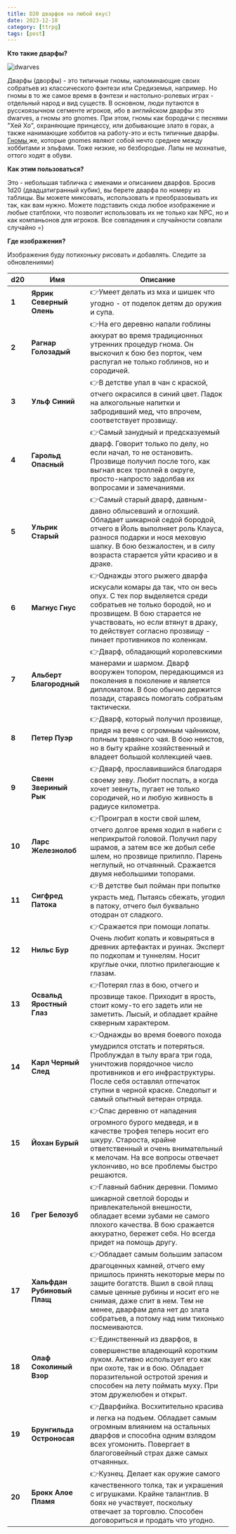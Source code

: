 ```yaml
---
title: D20 дварфов на любой вкус)
date: 2023-12-18
category: [ttrpg]
tags: [post]
---
```


**Кто такие дварфы?** 

![dwarves](https://i.pinimg.com/564x/5f/bc/0e/5fbc0eb7389933d71156258c9da485cb.jpg)

Дварфы (дворфы) - это типичные гномы, напоминающие своих собратьев из классического фэнтези или Средиземья, например.
Но гномы в то же самое время в фэнтези и настольно-ролевых играх - отдельный народ и вид существ. В основном, люди 
путаются в русскоязычном сегменте игроков, ибо в английском дварфы это dwarves, a гномы это gnomes. При этом, гномы
как бородачи с песнями "Хей Хо", охраняющие принцессу, или добывающие злато в горах, а также нанимающие хоббитов на работу-это
и есть типичные дварфы. [Гномы ](https://www.dndbeyond.com/races/18-gnome) же, которые gnomes являют собой нечто среднее между хоббитами и эльфами. Тоже низкие, но безбородые. 
Лапы не мохнатые, оттого ходят в обуви. 


**Как этим пользоваться?**

Это - небольшая табличка с именами и описанием дварфов. Бросив 1d20 (двадцатигранный кубик), вы берете дварфа по номеру из таблицы.  Вы можете миксовать, использовать и преобразовывать их так, как вам нужно.
Можете подставить сюда любое изображение и любые статблоки, что позволит использовать их не только как NPC, но и как
компаньонов для игроков. Все совпадения и случайности совпали случайно =) 

**Где изображения?**

Изображения буду потихоньку рисовать и добавлять. Следите за обновлениями) 

| d20    | Имя     | Описание                                                                                                                                                                                                                                                                                    |   
|--------|---------|---------------------------------------------------------------------------------------------------------------------------------------------------------------------------------------------------------------------------------------------------------------------------------------------|
| **1**  | **Яррик Северный Олень** | 👉Умеет делать из мха и шишек что угодно - от поделок детям до оружия и супа.                                                                                                                                                                                                               |
| **2**  | **Рагнар Голозадый** | 👉На его деревню напали гоблины аккурат во время традиционных утренних процедур гнома. Он выскочил к бою без порток, чем распугал не только гоблинов, но и сородичей.                                                                                                                       |
| **3**  | **Ульф Синий** | 👉В детстве упал в чан с краской, отчего окрасился в синий цвет. Падок на алкогольные напитки и забродивший мед, что впрочем, соответствует прозвищу.                                                                                                                                       |
| **4**  | **Гарольд Опасный** | 👉Самый занудный и предсказуемый дварф. Говорит только по делу, но если начал, то не остановить. Прозвище получил после того, как выгнал всех троллей в округе, просто-напросто задолбав их вопросами и замечаниями.                                                                        |
| **5**  | **Ульрик Старый** | 👉Самый старый дварф, давным-давно облысевший и оглохший. Обладает шикарной седой бородой, отчего в Йоль выполняет роль Клауса, разнося подарки и нося меховую шапку. В бою безжалостен, и в силу возраста старается уйти красиво и в драке.                                                |
| **6**  | **Магнус Гнус** | 👉Однажды этого рыжего дварфа искусали комары да так, что он весь опух. С тех пор выделяется среди собратьев не только бородой, но и прозвищем. В бою старается не участвовать, но если втянут в драку, то действует согласно прозвищу - пинает противников по коленкам.                    |
| **7**  | **Альберт Благородный** | 👉Дварф, обладающий королевскими манерами и шармом. Дварф вооружен топором, передающимся из поколения в поколение и является дипломатом. В бою обычно держится позади, стараясь помогать собратьям тактически.                                                                              |
| **8**  | **Петер Пуэр**  | 👉Дварф, который получил прозвище, придя на вече с огромным чайником, полным травяного чая. В бою неистов, но в быту крайне хозяйственный и владеет большой коллекцией чаев.                                                                                                                |
| **9**  | **Свенн Звериный Рык** | 👉Дварф, прославившийся благодаря своему зеву. Любит поспать, а когда хочет зевнуть, пугает не только сородичей, но и любую живность в радиусе километра.                                                                                                                                   |
| **10** | **Ларс Железнолоб** | 👉Проиграл в кости свой шлем, отчего долгое время ходил в набеги с неприкрытой головой. Получил пару шрамов, а затем все же добыл себе шлем, но прозвище прилипло. Парень неглупый, но отчаянный. Сражается двумя небольшими топорами.                                                      |
| **11** | **Сигфред Патока** | 👉В детстве был пойман при попытке украсть мед. Пытаясь сбежать, угодил в патоку, отчего был буквально отодран от сладкого.                                                                                                                                                                 |
| **12** | **Нильс Бур**       | 👉Сражается при помощи лопаты. Очень любит копать и ковыряться в древних артефактах и руинах. Эксперт по подкопам и туннелям. Носит круглые очки, плотно прилегающие к глазам.                                                                                                              |
| **13** | **Освальд Яростный Глаз** | 👉Потерял глаз в бою, отчего и прозвище такое. Приходит в ярость, стоит кому-то его задеть или не заметить. Лысый, и обладает крайне скверным характером.                                                                                                                                   |
| **14** | **Карл Черный След**  | 👉Однажды во время боевого похода умудрился отстать и потеряться. Проблуждал в тылу врага три года, уничтожив порядочное число противников и его инфраструктуры. После себя оставлял отпечаток ступни в черной краске. Следопыт и самый опытный ветеран отряда.                             |
| **15** | **Йохан Бурый**        | 👉Спас деревню от нападения огромного бурого медведя, и в качестве трофея теперь носит его шкуру. Староста, крайне ответственный и очень внимательный к мелочам. На все вопросы отвечает уклончиво, но все проблемы быстро решаются.                                                        |
| **16** | **Грег Белозуб**        | 👉Главный бабник деревни. Помимо шикарной светлой бороды и привлекательной внешности, обладает всеми зубами не самого плохого качества. В бою сражается аккуратно, бережет себя. Но всегда придет на помощь другу.                                                                          |
| **17** | **Хальфдан Рубиновый Плащ** | 👉Обладает самым большим запасом драгоценных камней, отчего ему пришлось принять некоторые меры по защите богатств. Вшил в свой плащ самые ценные рубины и носит его не снимая, даже спит в нем. Тем не менее, дварфам дела нет до злата собратьев, а потому над ним тихонько посмеиваются. |
| **18** | **Олаф Соколиный Взор**   | 👉Единственный из дварфов, в совершенстве владеющий коротким луком. Активно использует его как при охоте, так и в бою. Обладает поразительной остротой зрения и способен на лету поймать муху. При этом дружелюбен и открыт.                                                                |
| **19** | **Брунгильда Остроносая**  | 👉Дварфийка. Восхитительно красива и легка на подъем. Обладает самым огромным влиянием на остальных дварфов и способна одним взлядом всех угомонить. Повергает в благоговейный страх даже самых отчаянных.                                                                                  |
| **20** | **Брокк Алое Пламя**        | 👉Кузнец. Делает как оружие самого качественного толка, так и украшения с игрушками. Крайне талантлив. В боях не участвует, поскольку отвечает за торговлю. Способен договориться и продать что угодно.                                                                                     |

